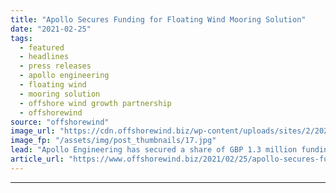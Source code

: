 ```yaml
---
title: "Apollo Secures Funding for Floating Wind Mooring Solution"
date: "2021-02-25"
tags: 
  - featured
  - headlines
  - press releases
  - apollo engineering
  - floating wind
  - mooring solution
  - offshore wind growth partnership
  - offshorewind
source: "offshorewind"
image_url: "https://cdn.offshorewind.biz/wp-content/uploads/sites/2/2021/02/25092003/Apollo-Secures-Funding-for-Floating-Wind-Mooring-Solution.jpg"
image_fp: "/assets/img/post_thumbnails/17.jpg"
lead: "Apollo Engineering has secured a share of GBP 1.3 million funding from the Offshore"
article_url: "https://www.offshorewind.biz/2021/02/25/apollo-secures-funding-for-floating-wind-mooring-solution/"
---
```


---

